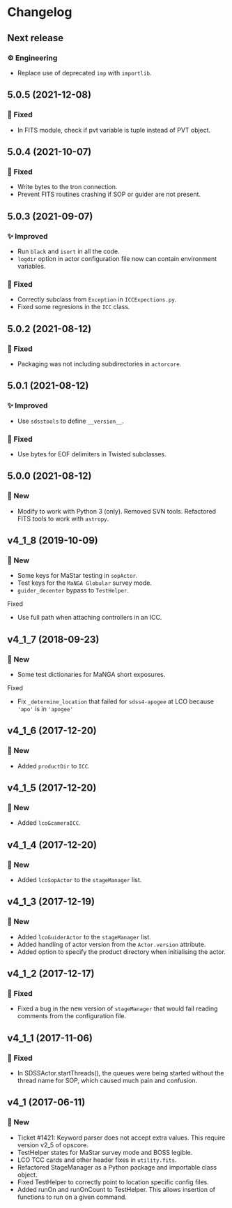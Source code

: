 # Changelog

## Next release

### ⚙️ Engineering

* Replace use of deprecated `imp` with `importlib`.


## 5.0.5 (2021-12-08)

### 🔧 Fixed

* In FITS module, check if pvt variable is tuple instead of PVT object.


## 5.0.4 (2021-10-07)

### 🔧 Fixed

* Write bytes to the tron connection.
* Prevent FITS routines crashing if SOP or guider are not present.


## 5.0.3 (2021-09-07)

### ✨ Improved

* Run `black` and `isort` in all the code.
* `logdir` option in actor configuration file now can contain environment variables.

### 🔧 Fixed

* Correctly subclass from `Exception` in `ICCExpections.py`.
* Fixed some regresions in the `ICC` class.


## 5.0.2 (2021-08-12)

### 🔧 Fixed

* Packaging was not including subdirectories in `actorcore`.


## 5.0.1 (2021-08-12)

### ✨ Improved

* Use `sdsstools` to define `__version__`.

### 🔧 Fixed

* Use bytes for EOF delimiters in Twisted subclasses.


## 5.0.0 (2021-08-12)

### 🚀 New

* Modify to work with Python 3 (only). Removed SVN tools. Refactored FITS tools to work with `astropy`.


## v4_1_8 (2019-10-09)

### 🚀 New

* Some keys for MaStar testing in `sopActor`.
* Test keys for the `MaNGA Globular` survey mode.
* `guider_decenter` bypass to `TestHelper`.

Fixed

* Use full path when attaching controllers in an ICC.


## v4_1_7 (2018-09-23)

### 🚀 New

* Some test dictionaries for MaNGA short exposures.

Fixed

* Fix `_determine_location` that failed for `sdss4-apogee` at LCO because `'apo'` is in `'apogee'`


## v4_1_6 (2017-12-20)

### 🚀 New

* Added `productDir` to `ICC`.


## v4_1_5 (2017-12-20)

### 🚀 New

* Added `lcoGcameraICC`.


## v4_1_4 (2017-12-20)

### 🚀 New

* Added `lcoSopActor` to the `stageManager` list.


## v4_1_3 (2017-12-19)

### 🚀 New

* Added `lcoGuiderActor` to the `stageManager` list.
* Added handling of actor version from the `Actor.version` attribute.
* Added option to specify the product directory when initialising the actor.


## v4_1_2 (2017-12-17)

### 🔧 Fixed

* Fixed a bug in the new version of `stageManager` that would fail reading comments from the configuration file.


## v4_1_1 (2017-11-06)

### 🔧 Fixed

* In SDSSActor.startThreads(), the queues were being started without the thread name for SOP, which caused much pain and confusion.


## v4_1 (2017-06-11)

### 🚀 New

* Ticket #1421: Keyword parser does not accept extra values. This require version v2_5 of opscore.
* TestHelper states for MaStar survey mode and BOSS legible.
* LCO TCC cards and other header fixes in `utility.fits`.
* Refactored StageManager as a Python package and importable class object.
* Fixed TestHelper to correctly point to location specific config files.
* Added runOn and runOnCount to TestHelper.  This allows insertion of functions to run on a given command.
